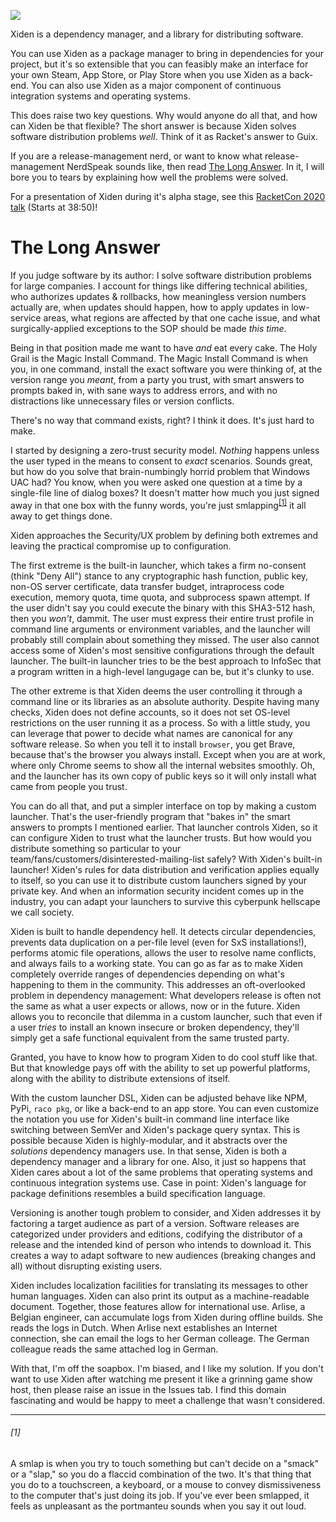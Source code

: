 [![](https://img.shields.io/badge/%E2%99%A5-Support%20Ethical%20Software-red)](https://sagegerard.com/show-support.html)

Xiden is a dependency manager, and a library for distributing
software.

You can use Xiden as a package manager to bring in dependencies for
your project, but it's so extensible that you can feasibly make an
interface for your own Steam, App Store, or Play Store when you use
Xiden as a back-end. You can also use Xiden as a major component of
continuous integration systems and operating systems.

This does raise two key questions.  Why would anyone do all that, and
how can Xiden be that flexible? The short answer is because Xiden
solves software distribution problems _well_. Think of it as Racket's
answer to Guix.

If you are a release-management nerd, or want to know what
release-management NerdSpeak sounds like, then read [The Long
Answer](#the-long-answer).  In it, I will bore you to tears by
explaining how well the problems were solved.

For a presentation of Xiden during it's alpha stage, see this
[RacketCon 2020 talk](https://youtu.be/bIi-tUzOwdw?t=2330) (Starts at
38:50)!


# The Long Answer

If you judge software by its author: I solve software distribution
problems for large companies. I account for things like differing
technical abilities, who authorizes updates & rollbacks, how
meaningless version numbers actually are, when updates should happen,
how to apply updates in low-service areas, what regions are affected
by that one cache issue, and what surgically-applied exceptions to the
SOP should be made _this time_.

Being in that position made me want to have _and_ eat every cake. The
Holy Grail is the Magic Install Command. The Magic Install Command is
when you, in one command, install the exact software you were thinking
of, at the version range you _meant_, from a party you trust, with
smart answers to prompts baked in, with sane ways to address errors,
and with no distractions like unnecessary files or version conflicts.

There's no way that command exists, right? I think it does. It's just
hard to make.

I started by designing a zero-trust security model. _Nothing_ happens
unless the user typed in the means to consent to _exact_
scenarios. Sounds great, but how do you solve that brain-numbingly
horrid problem that Windows UAC had? You know, when you were asked one
question at a time by a single-file line of dialog boxes? It doesn't
matter how much you just signed away in that one box with the funny
words, you're just smlapping<sup><a href="#1">[1]</a></sup> it all
away to get things done.

Xiden approaches the Security/UX problem by defining both extremes and
leaving the practical compromise up to configuration.

The first extreme is the built-in launcher, which takes a firm
no-consent (think "Deny All") stance to any cryptographic hash
function, public key, non-OS server certificate, data transfer budget,
intraprocess code execution, memory quota, time quota, and subprocess
spawn attempt. If the user didn't say you could execute the binary
with this SHA3-512 hash, then you _won't_, dammit. The user must
express their entire trust profile in command line arguments or
environment variables, and the launcher will probably still complain
about something they missed. The user also cannot access some of
Xiden's most sensitive configurations through the default launcher.
The built-in launcher tries to be the best approach to InfoSec that a
program written in a high-level langugage can be, but it's clunky to
use.

The other extreme is that Xiden deems the user controlling it through
a command line or its libraries as an absolute authority. Despite
having many checks, Xiden does not define accounts, so it does not set
OS-level restrictions on the user running it as a process. So with a
little study, you can leverage that power to decide what names are
canonical for any software release. So when you tell it to install
`browser`, you get Brave, because that's the browser you always
install. Except when you are at work, where only Chrome seems to show
all the internal websites smoothly. Oh, and the launcher has its own
copy of public keys so it will only install what came from people you
trust.

You can do all that, and put a simpler interface on top by making a
custom launcher. That's the user-friendly program that "bakes in" the
smart answers to prompts I mentioned earlier. That launcher controls
Xiden, so it can configure Xiden to trust what the launcher
trusts. But how would you distribute something so particular to your
team/fans/customers/disinterested-mailing-list safely?  With Xiden's
built-in launcher! Xiden's rules for data distribution and
verification applies equally to itself, so you can use it to
distribute custom launchers signed by your private key. And when an
information security incident comes up in the industry, you can adapt
your launchers to survive this cyberpunk hellscape we call society.

Xiden is built to handle dependency hell. It detects circular
dependencies, prevents data duplication on a per-file level (even for
SxS installations!), performs atomic file operations, allows the user
to resolve name conflicts, and always fails to a working state. You
can go as far as to make Xiden completely override ranges of
dependencies depending on what's happening to them in the
community. This addresses an oft-overlooked problem in dependency
management: What developers release is often not the same as what a
user expects or allows, now or in the future. Xiden allows you to
reconcile that dilemma in a custom launcher, such that even if a user
_tries_ to install an known insecure or broken dependency, they'll
simply get a safe functional equivalent from the same trusted party.

Granted, you have to know how to program Xiden to do cool stuff like
that. But that knowledge pays off with the ability to set up powerful
platforms, along with the ability to distribute extensions of
itself.

With the custom launcher DSL, Xiden can be adjusted behave like NPM,
PyPi, `raco pkg`, or like a back-end to an app store. You can even
customize the notation you use for Xiden's built-in command line
interface like switching between SemVer and Xiden's package query
syntax. This is possible because Xiden is highly-modular, and it
abstracts over the _solutions_ dependency managers use. In that sense,
Xiden is both a dependency manager and a library for one.  Also, it
just so happens that Xiden cares about a lot of the same problems that
operating systems and continuous integration systems use. Case in
point: Xiden's language for package definitions resembles a build
specification language.

Versioning is another tough problem to consider, and Xiden addresses
it by factoring a target audience as part of a version. Software
releases are categorized under providers and editions, codifying the
distributor of a release and the intended kind of person who intends
to download it. This creates a way to adapt software to new audiences
(breaking changes and all) without disrupting existing users.

Xiden includes localization facilities for translating its messages to
other human languages. Xiden can also print its output as a
machine-readable document. Together, those features allow for
international use.  Arlise, a Belgian engineer, can accumulate logs
from Xiden during offline builds. She reads the logs in Dutch.  When
Arlise next establishes an Internet connection, she can email the logs
to her German colleage. The German colleague reads the same attached
log in German.

With that, I'm off the soapbox. I'm biased, and I like my solution. If
you don't want to use Xiden after watching me present it like a
grinning game show host, then please raise an issue in the Issues
tab. I find this domain fascinating and would be happy to meet a
challenge that wasn't considered.

---

###### [1]
A smlap is when you try to touch something but can't decide on a
"smack" or a "slap," so you do a flaccid combination of the two.  It's
that thing that you do to a touchscreen, a keyboard, or a mouse to
convey dismissiveness to the computer that's just doing its job.  If
you've ever been smlapped, it feels as unpleasant as the portmanteu
sounds when you say it out loud.
